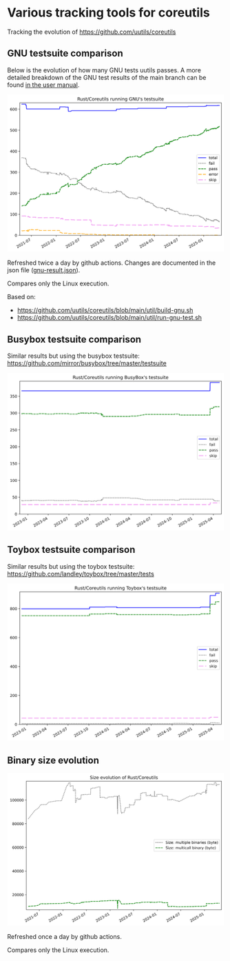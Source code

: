 # Various tracking tools for coreutils

Tracking the evolution of https://github.com/uutils/coreutils

## GNU testsuite comparison

Below is the evolution of how many GNU tests uutils passes. A more detailed
breakdown of the GNU test results of the main branch can be found
[in the user manual](https://uutils.github.io/coreutils/docs/test_coverage.html).

![GNU testsuite evolution](gnu-results.svg)

Refreshed twice a day by github actions. Changes are documented in the json file ([gnu-result.json](gnu-result.json)).

Compares only the Linux execution.

Based on:
* https://github.com/uutils/coreutils/blob/main/util/build-gnu.sh
* https://github.com/uutils/coreutils/blob/main/util/run-gnu-test.sh

## Busybox testsuite comparison

Similar results but using the busybox testsuite:
https://github.com/mirror/busybox/tree/master/testsuite

![Busybox testsuite evolution](busybox-results.svg)

## Toybox testsuite comparison

Similar results but using the toybox testsuite:
https://github.com/landley/toybox/tree/master/tests

![Toybox testsuite evolution](toybox-results.svg)

## Binary size evolution

![Size evolution](size-results.svg)

Refreshed once a day by github actions.

Compares only the Linux execution.
